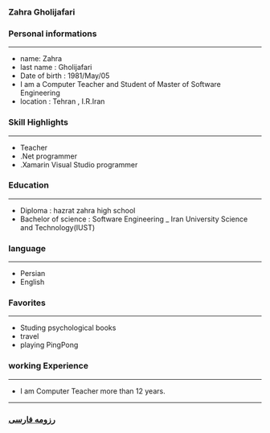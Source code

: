 
### Zahra Gholijafari


### Personal informations

---
+ name: Zahra
+ last name : Gholijafari
+ Date of birth : 1981/May/05
+ I am a Computer Teacher and Student of Master of Software Engineering
+ location : Tehran , I.R.Iran


### Skill Highlights

---
+ Teacher
+ .Net programmer
+ .Xamarin Visual Studio programmer

### Education

---
+ Diploma : hazrat zahra high school
+ Bachelor of science : Software Engineering
_ Iran University Science and Technology(IUST)

### language

---
+ Persian
+ English

### Favorites

---
+ Studing psychological books
+ travel 
+ playing PingPong

### working Experience

---
+ I am Computer Teacher more than 12 years.




--- 
### [رزومه فارسی](resume-fa.md)
